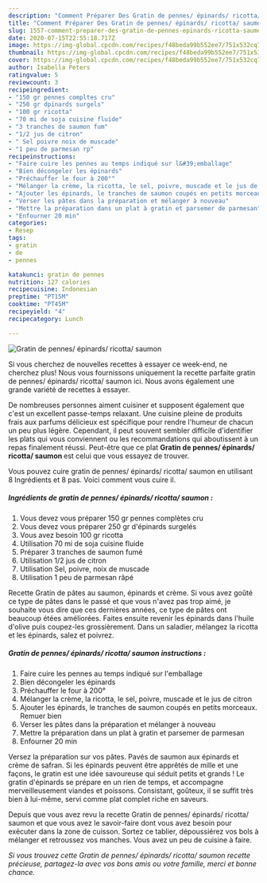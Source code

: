 ```yaml
---
description: "Comment Préparer Des Gratin de pennes/ épinards/ ricotta/ saumon"
title: "Comment Préparer Des Gratin de pennes/ épinards/ ricotta/ saumon"
slug: 1557-comment-preparer-des-gratin-de-pennes-epinards-ricotta-saumon
date: 2020-07-15T22:55:18.717Z
image: https://img-global.cpcdn.com/recipes/f48beda99b552ee7/751x532cq70/gratin-de-pennes-epinards-ricotta-saumon-photo-principale-de-la-recette.jpg
thumbnail: https://img-global.cpcdn.com/recipes/f48beda99b552ee7/751x532cq70/gratin-de-pennes-epinards-ricotta-saumon-photo-principale-de-la-recette.jpg
cover: https://img-global.cpcdn.com/recipes/f48beda99b552ee7/751x532cq70/gratin-de-pennes-epinards-ricotta-saumon-photo-principale-de-la-recette.jpg
author: Isabella Peters
ratingvalue: 5
reviewcount: 3
recipeingredient:
- "150 gr pennes compltes cru"
- "250 gr dpinards surgels"
- "100 gr ricotta"
- "70 mi de soja cuisine fluide"
- "3 tranches de saumon fum"
- "1/2 jus de citron"
- " Sel poivre noix de muscade"
- "1 peu de parmesan rp"
recipeinstructions:
- "Faire cuire les pennes au temps indiqué sur l&#39;emballage"
- "Bien décongeler les épinards"
- "Préchauffer le four à 200°"
- "Mélanger la crème, la ricotta, le sel, poivre, muscade et le jus de citron"
- "Ajouter les épinards, le tranches de saumon coupés en petits morceaux. Remuer bien"
- "Verser les pâtes dans la préparation et mélanger à nouveau"
- "Mettre la préparation dans un plat à gratin et parsemer de parmesan"
- "Enfourner 20 min"
categories:
- Resep
tags:
- gratin
- de
- pennes

katakunci: gratin de pennes 
nutrition: 127 calories
recipecuisine: Indonesian
preptime: "PT15M"
cooktime: "PT45M"
recipeyield: "4"
recipecategory: Lunch

---
```



![Gratin de pennes/ épinards/ ricotta/ saumon](https://img-global.cpcdn.com/recipes/f48beda99b552ee7/751x532cq70/gratin-de-pennes-epinards-ricotta-saumon-photo-principale-de-la-recette.jpg)

Si vous cherchez de nouvelles recettes à essayer ce week-end, ne cherchez plus! Nous vous fournissons uniquement la recette parfaite gratin de pennes/ épinards/ ricotta/ saumon ici. Nous avons également une grande variété de recettes à essayer.

De nombreuses personnes aiment cuisiner et supposent également que c'est un excellent passe-temps relaxant. Une cuisine pleine de produits frais aux parfums délicieux est spécifique pour rendre l'humeur de chacun un peu plus légère. Cependant, il peut souvent sembler difficile d'identifier les plats qui vous conviennent ou les recommandations qui aboutissent à un repas finalement réussi. Peut-être que ce plat <strong> Gratin de pennes/ épinards/ ricotta/ saumon </strong> est celui que vous essayez de trouver.

<!--inarticleads1-->

Vous pouvez cuire gratin de pennes/ épinards/ ricotta/ saumon en utilisant 8 Ingrédients et 8 pas. Voici comment vous cuire il.

##### Ingrédients de gratin de pennes/ épinards/ ricotta/ saumon :

1. Vous devez vous préparer 150 gr pennes complètes cru
1. Vous devez vous préparer 250 gr d&#39;épinards surgelés
1. Vous avez besoin 100 gr ricotta
1. Utilisation 70 mi de soja cuisine fluide
1. Préparer 3 tranches de saumon fumé
1. Utilisation 1/2 jus de citron
1. Utilisation  Sel, poivre, noix de muscade
1. Utilisation 1 peu de parmesan râpé


Recette Gratin de pâtes au saumon, épinards et crème. Si vous avez goûté ce type de pâtes dans le passé et que vous n&#39;avez pas trop aimé, je souhaite vous dire que ces dernières années, ce type de pâtes ont beaucoup étées améliorées. Faites ensuite revenir les épinards dans l&#39;huile d&#39;olive puis coupez-les grossièrement. Dans un saladier, mélangez la ricotta et les épinards, salez et poivrez. 

<!--inarticleads2-->

##### Gratin de pennes/ épinards/ ricotta/ saumon instructions :

1. Faire cuire les pennes au temps indiqué sur l&#39;emballage
1. Bien décongeler les épinards
1. Préchauffer le four à 200°
1. Mélanger la crème, la ricotta, le sel, poivre, muscade et le jus de citron
1. Ajouter les épinards, le tranches de saumon coupés en petits morceaux. Remuer bien
1. Verser les pâtes dans la préparation et mélanger à nouveau
1. Mettre la préparation dans un plat à gratin et parsemer de parmesan
1. Enfourner 20 min


Versez la préparation sur vos pâtes. Pavés de saumon aux épinards et crème de safran. Si les épinards peuvent être apprêtés de mille et une façons, le gratin est une idée savoureuse qui séduit petits et grands ! Le gratin d&#39;épinards se prépare en un rien de temps, et accompagne merveilleusement viandes et poissons. Consistant, goûteux, il se suffit très bien à lui-même, servi comme plat complet riche en saveurs. 

<!--inarticleads1-->

<p>
Depuis que vous avez revu la recette Gratin de pennes/ épinards/ ricotta/ saumon et que vous avez le savoir-faire dont vous avez besoin pour exécuter dans la zone de cuisson. Sortez ce tablier, dépoussiérez vos bols à mélanger et retroussez vos manches. Vous avez un peu de cuisine à faire.
</p>

<p>
<i>Si vous trouvez cette Gratin de pennes/ épinards/ ricotta/ saumon recette précieuse, partagez-la avec vos bons amis ou votre famille, merci et bonne chance.</i>
</p>
